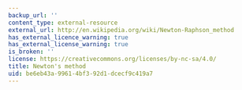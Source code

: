 ```yaml
---
backup_url: ''
content_type: external-resource
external_url: http://en.wikipedia.org/wiki/Newton-Raphson_method
has_external_licence_warning: true
has_external_license_warning: true
is_broken: ''
license: https://creativecommons.org/licenses/by-nc-sa/4.0/
title: Newton's method
uid: be6eb43a-9961-4bf3-92d1-dcecf9c419a7
---
```

